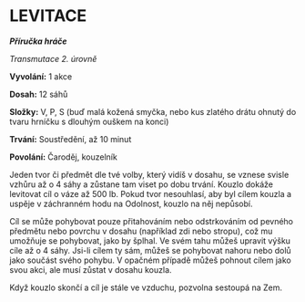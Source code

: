 # LEVITACE

***Příručka hráče***

*Transmutace 2. úrovně*

**Vyvolání:** 1 akce

**Dosah:** 12 sáhů

**Složky:** V, P, S (buď malá kožená smyčka, nebo kus zlatého drátu ohnutý do tvaru hrníčku s dlouhým ouškem na konci)

**Trvání:** Soustředění, až 10 minut

**Povolání:** Čaroděj, kouzelník

Jeden tvor či předmět dle tvé volby, který vidíš v dosahu, se vznese svisle vzhůru až o 4 sáhy a zůstane tam viset po dobu trvání. Kouzlo dokáže levitovat cíl o váze až 500 lb. Pokud tvor nesouhlasí, aby byl cílem kouzla a uspěje v záchranném hodu na Odolnost, kouzlo na něj nepůsobí. 

Cíl se může pohybovat pouze přitahováním nebo odstrkováním od pevného předmětu nebo povrchu v dosahu (například zdi nebo stropu), což mu umožňuje se pohybovat, jako by šplhal. Ve svém tahu můžeš upravit výšku cíle až o 4 sáhy. Jsi-li cílem ty sám, můžeš se pohybovat nahoru nebo dolů jako součást svého pohybu. V opačném případě můžeš pohnout cílem jako svou akci, ale musí zůstat v dosahu kouzla. 

Když kouzlo skončí a cíl je stále ve vzduchu, pozvolna sestoupá na Zem.